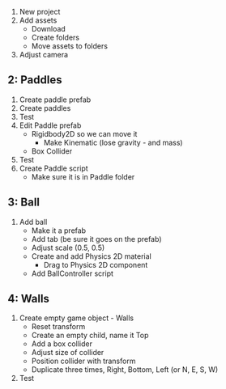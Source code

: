 1. New project
1. Add assets
   - Download
   - Create folders
   - Move assets to folders
1. Adjust camera

## 2: Paddles
1. Create paddle prefab
1. Create paddles
1. Test
1. Edit Paddle prefab
   - Rigidbody2D so we can move it
     - Make Kinematic (lose gravity - and mass)
   - Box Collider
1. Test
1. Create Paddle script
   - Make sure it is in Paddle folder
   
## 3: Ball
1. Add ball
   - Make it a prefab
   - Add tab (be sure it goes on the prefab)
   - Adjust scale (0.5, 0.5)
   - Create and add Physics 2D material
     - Drag to Physics 2D component
   - Add BallController script

## 4: Walls
1. Create empty game object - Walls
   - Reset transform
   - Create an empty child, name it Top
   - Add a box collider
   - Adjust size of collider
   - Position collider with transform
   - Duplicate three times, Right, Bottom, Left (or N, E, S, W)
1. Test
